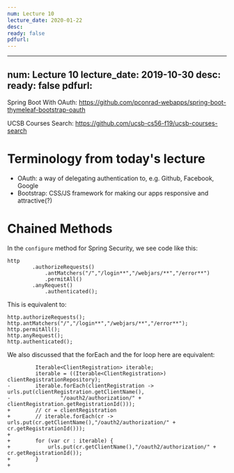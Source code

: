 ```yaml
---
num: Lecture 10
lecture_date: 2020-01-22
desc:
ready: false
pdfurl:
---
```


---
num: Lecture 10
lecture_date: 2019-10-30
desc:
ready: false
pdfurl:
---

Spring Boot With OAuth: <https://github.com/pconrad-webapps/spring-boot-thymeleaf-bootstrap-oauth>

UCSB Courses Search: <https://github.com/ucsb-cs56-f19/ucsb-courses-search>

# Terminology from today's lecture

* OAuth: a way of delegating authentication to, e.g. Github, Facebook, Google
* Bootstrap: CSS/JS framework for making our apps responsive and attractive(?)

# Chained Methods

In the `configure` method for Spring Security, we see code like this:

```
http
        .authorizeRequests()
            .antMatchers("/","/login**","/webjars/**","/error**")
            .permitAll()
        .anyRequest()
            .authenticated();
```

This is equivalent to:

```
http.authorizeRequests();
http.antMatchers("/","/login**","/webjars/**","/error**");
http.permitAll();
http.anyRequest();
http.authenticated();
```
           
           
We also discussed that the forEach and the for loop here are equivalent:

```
         Iterable<ClientRegistration> iterable;
         iterable = ((Iterable<ClientRegistration>) clientRegistrationRepository);
-        iterable.forEach(clientRegistration -> urls.put(clientRegistration.getClientName(),
-                "/oauth2/authorization/" + clientRegistration.getRegistrationId()));
+        // cr = clientRegistration
+        // iterable.forEach(cr -> urls.put(cr.getClientName(),"/oauth2/authorization/" + cr.getRegistrationId()));
+
+        for (var cr : iterable) {
+            urls.put(cr.getClientName(),"/oauth2/authorization/" + cr.getRegistrationId());
+        }
+
```
       
